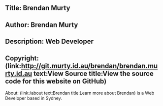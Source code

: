 Title: Brendan Murty
----
Author: Brendan Murty
----
Description: Web Developer
----
Copyright: (link:http://git.murty.id.au/brendan/brendan.murty.id.au text:View Source title:View the source code for this website on GitHub)
----
About: (link:/about text:Brendan title:Learn more about Brendan) is a Web Developer based in Sydney.
